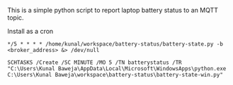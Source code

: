 This is a simple python script to report laptop battery status to an MQTT topic.

Install as a cron

`*/5 * * * * /home/kunal/workspace/battery-status/battery-state.py -b <broker_address> &> /dev/null`

`SCHTASKS /Create /SC MINUTE /MO 5 /TN batterystatus /TR  "C:\Users\Kunal Baweja\AppData\Local\Microsoft\WindowsApps\python.exe C:\Users\Kunal Baweja\workspace\battery-status\battery-state-win.py"`
